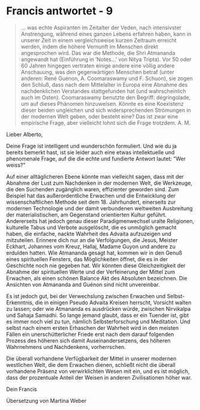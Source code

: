 # Francis antwortet - 9

> … was echte Aspiranten im Zeitalter der Veden, nach intensivster Anstrengung, während eines ganzen Lebens erfahren haben, kann in unserer Zeit in einem vergleichsweise kurzen Zeitraum erreicht werden, indem die höhere Vernunft im Menschen direkt angesprochen wird. Das war die Methode, die Shri Atmananda angewandt hat (Einführung in ‘Notes…’ von Nitya Tripta). Vor 50 oder 60 Jahren hingegen vertraten einige andere eine völlig andere Anschauung, was den gegenwärtigen Menschen betraf (unter anderen: René Guénon, A. Coomaraswamy und F. Schuon), sie zogen den Schluß, dass nach dem Mittelalter in Europa eine Abnahme des nachdenklichen Verstandes stattgefunden hat (und wahrscheinlich auch im Osten). Coomaraswamy benutzte den Begriff: dégringolade, um auf dieses Phänomen hinzuweisen. Könnte es eine Koexistenz dieser beiden ungleichen und sich widersprechenden Strömungen in der modernen Welt geben, oder besteht eine? Das ist zwar eine empirische Frage, aber vielleicht lohnt sich die Frage trotzdem. A. M.

Lieber Alberto,

Deine Frage ist intelligent und wunderschön formuliert. Und wie du ja bereits bemerkt hast, ist sie leider auch eine etwas intellektuelle und phenomenale Frage, auf die die echte und fundierte Antwort lautet: "Wer weiss?"

Auf einer alltäglicheren Ebene könnte man vielleicht sagen, dass mit der Abnahme der Lust zum Nachdenken in der modernen Welt, die Werkzeuge, die den Suchenden zugänglich waren, effizienter geworden sind. Zum Beispiel hat das außerordentliche Erwachen und die Entwicklung der wissenschaftlichen Methode seit dem 18. Jahrhundert, einerseits zur modernen Technologie und der damit verbundenen weltweiten Ausbreitung der materialistischen, am Gegenstand orientierten Kultur geführt. Andererseits hat jedoch genau dieser Paradigmenwechsel uralte Religionen, kulturelle Tabus und Verbote ausgelöscht, die es unmöglich gemacht haben, die einfache, nackte Wahrheit des Advaita aufzuzeigen und mitzuteilen. Erinnere dich nur an die Verfolgungen, die Jesus, Meister Eckhart, Johannes vom Kreuz, Hallaj, Madame Guyon und andere zu erdulden hatten. Wie Atmananda gesagt hat, kommen wir in den Genuß eines spirituellen Fensters, das Möglichkeiten öffnet, die es in der Geschichte noch nie gegeben hat. Wir könnten diese Gleichzeitigkeit der Abnahme der spirituellen Werte und der Verfeinerung der Mittel zum Erwachen, als einen schönen Balance Akt des Absoluten bezeichnen. Die Ansichten von Atmananda and Guénon sind nicht unvereinbar.

Es ist jedoch gut, bei der Verwechslung zwischen Erwachen und Selbst-Erkenntnis, die in einigen Pseudo Advaita Kreisen herrscht, Vorsicht walten zu lassen; oder wie Atmananda es ausdrücken würde, zwischen Nirvikalpa und Sahaja Samadhi. So lange jemand glaubt, dass er ein Tuender ist, gibt es immer noch viel zu tun, nämlich Selbsterforschung und Meditation. Und selbst nach einem ersten Erhaschen der Wahrheit wird in den meisten Fällen ein unerschütterlicher Friede erst nach dem darauf folgenden Prozess des höheren sich damit Auseinandersetzens, des höheren Wahrnehmens und Nachdenkens, vorherrschen.

Die überall vorhandene Verfügbarkeit der Mittel in unserer modernen westlichen Welt, die dem Erwachen dienen, schließt nicht die überall vorhandene Präsenz von verwirklichten Wesen mit ein, und es ist möglich, dass der prozentuale Anteil der Weisen in anderen Zivilisationen höher war.

Dein Francis

Übersetzung von Martina Weber